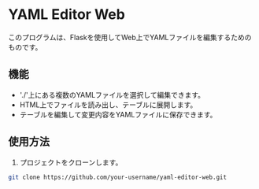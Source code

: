 # YAML Editor Web

このプログラムは、Flaskを使用してWeb上でYAMLファイルを編集するためのものです。

## 機能

- './'上にある複数のYAMLファイルを選択して編集できます。
- HTML上でファイルを読み出し、テーブルに展開します。
- テーブルを編集して変更内容をYAMLファイルに保存できます。

## 使用方法

1. プロジェクトをクローンします。

```bash
git clone https://github.com/your-username/yaml-editor-web.git
